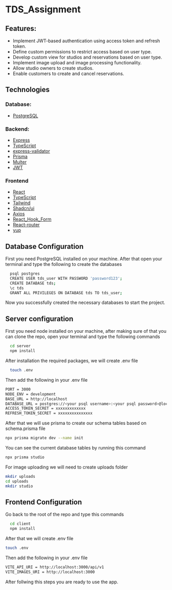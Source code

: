 # TDS_Assignment

## Features:

- Implement JWT-based authentication using access token and refresh token.
- Define custom permissions to restrict access based on user type.
- Develop custom view for studios and reservations based on user type.
- Implement image upload and image processing functionality.
- Allow studio owners to create studios.
- Enable customers to create and cancel reservations.

## Technologies

### Database:

- [PostgreSQL](https://www.postgresql.org/)

### Backend:

- [Express](https://expressjs.com/)
- [TypeScript](https://www.typescriptlang.org/)
- [express-validator](https://express-validator.github.io/docs)
- [Prisma](https://www.prisma.io/)
- [Multer](https://github.com/expressjs/multer)
- [JWT](https://jwt.io/)

### Frontend

- [React](https://react.dev/)
- [TypeScript](https://www.typescriptlang.org/)
- [Tailwind](https://tailwindcss.com/)
- [Shadcn/ui](https://ui.shadcn.com/)
- [Axios](https://www.axios.com/)
- [React_Hook_Form](https://react-hook-form.com/)
- [React-router](https://reactrouter.com/en/main)
- [yup](https://github.com/jquense/yup)

## Database Configuration

First you need PostgreSQL installed on your machine. After that open your terminal and type the following to create the databases

```bash
  psql postgres
  CREATE USER tds_user WITH PASSWORD 'password123';
  CREATE DATABASE tds;
  \c tds
  GRANT ALL PRIVILEGES ON DATABASE tds TO tds_user;
```

Now you successfully created the necessary databases to start the project.

## Server configuration

First you need node installed on your machine, after making sure of that you can clone the repo, open your terminal and type the following commands

```bash
  cd server
  npm install
```

After installation the required packages, we will create .env file

```bash
  touch .env
```

Then add the following in your .env file

```bash
PORT = 3000
NODE_ENV = development
BASE_URL = http://localhost
DATABASE_URL = postgres://<your psql username>:<your psql password>@localhost:5432/<your database name>?
ACCESS_TOKEN_SECRET = xxxxxxxxxxxxx
REFRESH_TOKEN_SECRET = xxxxxxxxxxxxxxx
```

After that we will use prisma to create our schema tables based on schema.prisma file

```bash
npx prisma migrate dev --name init
```

You can see the current database tables by running this command 

```bash
npx prisma studio
```

For image uploading we will need to create uploads folder 

```bash
mkdir uploads
cd uploads 
mkdir studio
```

## Frontend Configuration 

Go back to the root of the repo and type this commands 

```bash
  cd client 
  npm install 
```

After that we will create .env file 

```bash
touch .env
```

Then add the following in your .env file

```bash
VITE_API_URI = http://localhost:3000/api/v1
VITE_IMAGES_URI = http://localhost:3000
```

After follwing this steps you are ready to use the app.
